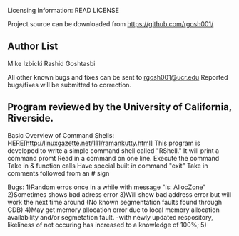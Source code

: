 Licensing Information: READ LICENSE

Project source can be downloaded from https://github.com/rgosh001/

Author List
-----------
Mike Izbicki
Rashid Goshtasbi

All other known bugs and fixes can be sent to rgosh001@ucr.edu
Reported bugs/fixes will be submitted to correction.


Program reviewed by the University of California, Riverside.
------------------------------------------------------------
Basic Overview of Command Shells: HERE[http://linuxgazette.net/111/ramankutty.html]
This program is developed to write a simple command shell called "RShell."
	It will print a command promt
	Read in a command on one line.
	Execute the command
		Take in & function calls
	Have special built in command "exit"
	Take in comments followed from an # sign

Bugs:
	1)Random erros once in a while with message "ls: AllocZone"
	2)Sometimes shows bad adress error
	3)Will show bad address error but will work the next time around
		(No known segmentation faults found through GDB)
	4)May get memory allocation error due to local memory allocation availability
		and/or segmetation fault.
			-with newly updated respository, likeliness of not occuring has increased to
			a knowledge of 100%;
	5)	
